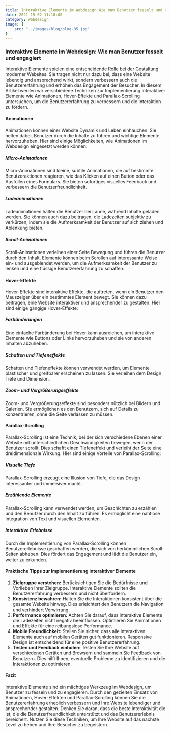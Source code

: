 ```yaml
---
title: Interaktive Elemente im Webdesign Wie man Benutzer fesselt und engagiert
date: 2021-15-02 11:10:00
category: Webdesign
image: {
	src: "../images/blog/blog-05.jpg"
}
---
```

### Interaktive Elemente im Webdesign: Wie man Benutzer fesselt und engagiert

Interaktive Elemente spielen eine entscheidende Rolle bei der Gestaltung moderner Websites. Sie tragen nicht nur dazu bei, dass eine Website lebendig und ansprechend wirkt, sondern verbessern auch die Benutzererfahrung und erhöhen das Engagement der Besucher. In diesem Artikel werden wir verschiedene Techniken zur Implementierung interaktiver Elemente wie Animationen, Hover-Effekte und Parallax-Scrolling untersuchen, um die Benutzererfahrung zu verbessern und die Interaktion zu fördern.

#### Animationen

Animationen können einer Website Dynamik und Leben einhauchen. Sie helfen dabei, Benutzer durch die Inhalte zu führen und wichtige Elemente hervorzuheben. Hier sind einige Möglichkeiten, wie Animationen im Webdesign eingesetzt werden können:

##### Micro-Animationen
Micro-Animationen sind kleine, subtile Animationen, die auf bestimmte Benutzeraktionen reagieren, wie das Klicken auf einen Button oder das Ausfüllen eines Formulars. Sie bieten sofortiges visuelles Feedback und verbessern die Benutzerfreundlichkeit.

##### Ladeanimationen
Ladeanimationen halten die Benutzer bei Laune, während Inhalte geladen werden. Sie können auch dazu beitragen, die Ladezeiten subjektiv zu verkürzen, indem sie die Aufmerksamkeit der Benutzer auf sich ziehen und Ablenkung bieten.

##### Scroll-Animationen
Scroll-Animationen verleihen einer Seite Bewegung und führen die Benutzer durch den Inhalt. Elemente können beim Scrollen auf interessante Weise ein- und ausgeblendet werden, um die Aufmerksamkeit der Benutzer zu lenken und eine flüssige Benutzererfahrung zu schaffen.

#### Hover-Effekte

Hover-Effekte sind interaktive Effekte, die auftreten, wenn ein Benutzer den Mauszeiger über ein bestimmtes Element bewegt. Sie können dazu beitragen, eine Website interaktiver und ansprechender zu gestalten. Hier sind einige gängige Hover-Effekte:

##### Farbänderungen
Eine einfache Farbänderung bei Hover kann ausreichen, um interaktive Elemente wie Buttons oder Links hervorzuheben und sie von anderen Inhalten abzuheben.

##### Schatten und Tiefeneffekte
Schatten und Tiefeneffekte können verwendet werden, um Elemente plastischer und greifbarer erscheinen zu lassen. Sie verleihen dem Design Tiefe und Dimension.

##### Zoom- und Vergrößerungseffekte
Zoom- und Vergrößerungseffekte sind besonders nützlich bei Bildern und Galerien. Sie ermöglichen es den Benutzern, sich auf Details zu konzentrieren, ohne die Seite verlassen zu müssen.

#### Parallax-Scrolling

Parallax-Scrolling ist eine Technik, bei der sich verschiedene Ebenen einer Website mit unterschiedlichen Geschwindigkeiten bewegen, wenn der Benutzer scrollt. Dies schafft einen Tiefeneffekt und verleiht der Seite eine dreidimensionale Wirkung. Hier sind einige Vorteile von Parallax-Scrolling:

##### Visuelle Tiefe
Parallax-Scrolling erzeugt eine Illusion von Tiefe, die das Design interessanter und immersiver macht.

##### Erzählende Elemente
Parallax-Scrolling kann verwendet werden, um Geschichten zu erzählen und den Benutzer durch den Inhalt zu führen. Es ermöglicht eine nahtlose Integration von Text und visuellen Elementen.

##### Interaktive Erlebnisse
Durch die Implementierung von Parallax-Scrolling können Benutzererlebnisse geschaffen werden, die sich von herkömmlichen Scroll-Seiten abheben. Dies fördert das Engagement und lädt die Benutzer ein, weiter zu erkunden.

#### Praktische Tipps zur Implementierung interaktiver Elemente

1. **Zielgruppe verstehen:** Berücksichtigen Sie die Bedürfnisse und Vorlieben Ihrer Zielgruppe. Interaktive Elemente sollten die Benutzererfahrung verbessern und nicht überfordern.
2. **Konsistenz bewahren:** Halten Sie die Interaktionen konsistent über die gesamte Website hinweg. Dies erleichtert den Benutzern die Navigation und verhindert Verwirrung.
3. **Performance optimieren:** Achten Sie darauf, dass interaktive Elemente die Ladezeiten nicht negativ beeinflussen. Optimieren Sie Animationen und Effekte für eine reibungslose Performance.
4. **Mobile Freundlichkeit:** Stellen Sie sicher, dass alle interaktiven Elemente auch auf mobilen Geräten gut funktionieren. Responsive Design ist entscheidend für eine positive Benutzererfahrung.
5. **Testen und Feedback einholen:** Testen Sie Ihre Website auf verschiedenen Geräten und Browsern und sammeln Sie Feedback von Benutzern. Dies hilft Ihnen, eventuelle Probleme zu identifizieren und die Interaktionen zu optimieren.

#### Fazit

Interaktive Elemente sind ein mächtiges Werkzeug im Webdesign, um Benutzer zu fesseln und zu engagieren. Durch den gezielten Einsatz von Animationen, Hover-Effekten und Parallax-Scrolling können Sie die Benutzererfahrung erheblich verbessern und Ihre Website lebendiger und ansprechender gestalten. Denken Sie daran, dass die beste Interaktivität die ist, die die Benutzerfreundlichkeit unterstützt und das Benutzererlebnis bereichert. Nutzen Sie diese Techniken, um Ihre Website auf das nächste Level zu heben und Ihre Besucher zu begeistern.




